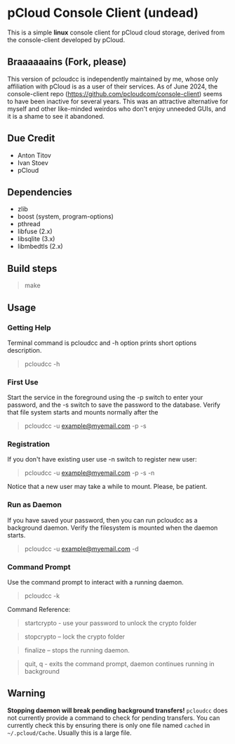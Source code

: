 # pCloud Console Client (undead)

This is a simple **linux** console client for pCloud cloud storage, derived from the console-client developed by pCloud.

## Braaaaaains (Fork, please)

This version of pcloudcc is independently maintained by me, whose only affiliation with pCloud is as a user of their services. As of June 2024, the console-client repo (https://github.com/pcloudcom/console-client) seems to have been inactive for several years. This was an attractive alternative for myself and other like-minded weirdos who don't enjoy unneeded GUIs, and it is a shame to see it abandoned.

## Due Credit
- Anton Titov
- Ivan Stoev
- pCloud

## Dependencies  
- zlib
- boost (system, program-options)
- pthread
- libfuse (2.x)
- libsqlite (3.x)
- libmbedtls (2.x)

## Build steps

> make

## Usage

### Getting Help

Terminal command is pcloudcc and -h option prints short options description.

> pcloudcc -h

### First Use

Start the service in the foreground using the -p switch to enter your
password, and the -s switch to save the password to the
database. Verify that file system starts and mounts normally after the

> pcloudcc -u example@myemail.com -p -s


### Registration

If you don't have existing user use -n switch to register new user:

> pcloudcc -u example@myemail.com -p -s -n

Notice that a new user may take a while to mount. Please, be patient.

### Run as Daemon

If you have saved your password, then you can run pcloudcc as a
background daemon. Verify the filesystem is mounted when the daemon
starts.

> pcloudcc -u example@myemail.com -d

### Command Prompt

Use the command prompt to interact with a running daemon.

> pcloudcc -k

Command Reference:

> startcrypto <crypto pass> - use your password to unlock the crypto folder

> stopcrypto – lock the crypto folder

> finalize – stops the running daemon.

> quit, q  - exits the command prompt, daemon continues running in background

## Warning

**Stopping daemon will break pending background transfers!**
`pcloudcc` does not currently provide a command to check for pending
transfers. You can currently check this by ensuring there is only one
file named `cached` in `~/.pcloud/Cache`. Usually this is a large
file.

